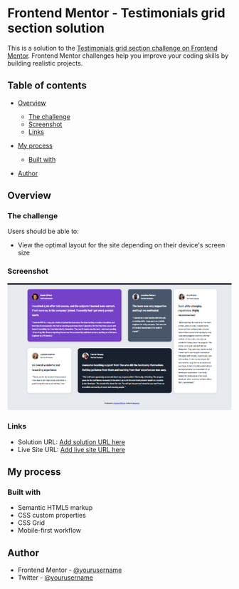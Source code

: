 # Frontend Mentor - Testimonials grid section solution

This is a solution to the [Testimonials grid section challenge on Frontend Mentor](https://www.frontendmentor.io/challenges/testimonials-grid-section-Nnw6J7Un7). Frontend Mentor challenges help you improve your coding skills by building realistic projects. 

## Table of contents

- [Overview](#overview)
  - [The challenge](#the-challenge)
  - [Screenshot](#screenshot)
  - [Links](#links)
- [My process](#my-process)
  - [Built with](#built-with)

- [Author](#author)




## Overview

### The challenge

Users should be able to:

- View the optimal layout for the site depending on their device's screen size

### Screenshot

![](./testimonials-grid-section-main.png)





### Links

- Solution URL: [Add solution URL here](https://github.com/Bensolve/testimonials-grid-section-main)
- Live Site URL: [Add live site URL here](https://testimonials-grid-section-main-solu.netlify.app/)

## My process

### Built with

- Semantic HTML5 markup
- CSS custom properties
- CSS Grid
- Mobile-first workflow






## Author

- Frontend Mentor - [@yourusername](https://www.frontendmentor.io/profile/Bensolve)
- Twitter - [@yourusername](https://x.com/Benjaminkissa1)


